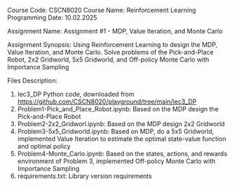 Course Code: CSCN8020
Course Name: Reinforcement Learning Programming
Date: 10.02.2025

Assignment Name: 
Assignment #1 - MDP, Value Iteration, and Monte Carlo

Assignment Synopsis:
Using Reinforcement Learning to design the MDP, Value Iteration, and Monte Carlo. Solve problems of the Pick-and-Place Robot, 2x2 Gridworld, 5x5 Gridworld, and Off-policy Monte Carlo with Importance Sampling

Files Description:
1. lec3_DP Python code, downloaded from https://github.com/CSCN8020/playground/tree/main/lec3_DP
2. Problem1-Pick_and_Place_Robot.ipynb: Based on the MDP design the Pick-and-Place Robot
3. Problem2-2x2_Gridworl.ipynb: Based on the MDP design 2x2 Gridworld
4. Problem3-5x5_Gridworld.ipynb: Based on MDP, do a 5x5 Gridworld, implemented Value Iteration to estimate the optimal state-value function and optimal policy
5. Problem4-Monte_Carlo.ipynb: Based on the states, actions, and rewards environment of Problem 3, implemented Off-policy Monte Carlo with Importance Sampling 
6. requirements.txt: Library version requirements
